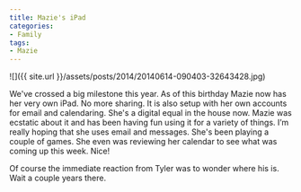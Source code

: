 ```yaml
---
title: Mazie's iPad
categories:
- Family
tags:
- Mazie
---
```


![]({{ site.url }}/assets/posts/2014/20140614-090403-32643428.jpg)
  



We've crossed a big milestone this year. As of this birthday Mazie now has her very own iPad. No more sharing. It is also setup with her own accounts for email and calendaring. She's a digital equal in the house now.
Mazie was ecstatic about it and has been having fun using it for a variety of things. I’m really hoping that she uses email and messages. She's been playing a couple of games. She even was reviewing her calendar to see what was coming up this week. Nice!

Of course the immediate reaction from Tyler was to wonder where his is. Wait a couple years there.
